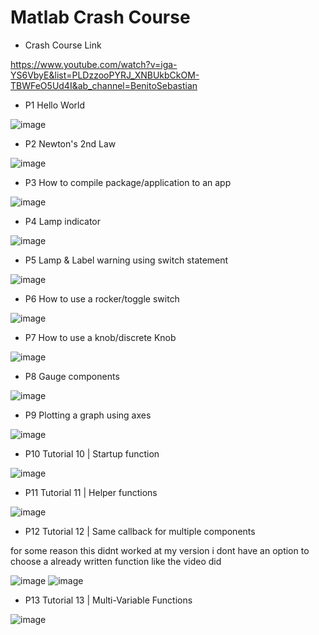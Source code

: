 # Matlab Crash Course

- Crash Course Link

https://www.youtube.com/watch?v=iga-YS6VbyE&list=PLDzzooPYRJ_XNBUkbCkOM-TBWFeO5Ud4I&ab_channel=BenitoSebastian 

* P1 Hello World

![image](https://user-images.githubusercontent.com/62290677/223713332-2a24ea49-3e3a-49a0-b98d-0aeed6ec262c.png)

* P2 Newton's 2nd Law

![image](https://user-images.githubusercontent.com/62290677/223713451-bc122870-199a-4593-b7e7-714e2137a3dd.png)

* P3 How to compile package/application to an app

![image](https://user-images.githubusercontent.com/62290677/223713634-51c340a9-047f-4450-81fc-3fd1ce9fb235.png)

* P4 Lamp indicator 

![image](https://user-images.githubusercontent.com/62290677/223713759-32486ea8-8f6e-489c-a1bc-e0e317fd11e1.png)

* P5  Lamp & Label warning using switch statement

![image](https://user-images.githubusercontent.com/62290677/223719692-0c28c30f-ab75-4833-a186-22b4ea476977.png)

* P6 How to use a rocker/toggle switch

![image](https://user-images.githubusercontent.com/62290677/223726576-89fdd76f-e825-404f-9075-b4d63bffd62f.png)

* P7 How to use a knob/discrete Knob

![image](https://user-images.githubusercontent.com/62290677/223735236-c238b570-00ea-489d-9eae-688907b4e627.png)

* P8 Gauge components

![image](https://user-images.githubusercontent.com/62290677/223743926-4e81fe69-7eac-4caa-ba76-ad55e14f89e3.png)

* P9 Plotting a graph using axes

![image](https://user-images.githubusercontent.com/62290677/223745912-07d75b73-edda-43ab-b567-efea6b6d2e23.png)

 
* P10 Tutorial 10 | Startup function

![image](https://user-images.githubusercontent.com/62290677/223955348-6d9ae73d-06d7-40b6-90d5-9701ea7d9d69.png)

* P11 Tutorial 11 | Helper functions

![image](https://user-images.githubusercontent.com/62290677/223958743-19e049e2-b745-451f-b6e7-e51ee61d227e.png)


* P12 Tutorial 12 | Same callback for multiple components

for some reason this didnt worked at my version i dont have an option to choose a already written function like the video did

![image](https://user-images.githubusercontent.com/62290677/223982438-1f5b3a69-14d3-4361-99ca-c45b87d5cc4d.png)
![image](https://user-images.githubusercontent.com/62290677/223983490-726ebfd1-d45b-4940-83a8-dcbe2045e1e8.png)

* P13 Tutorial 13 | Multi-Variable Functions

![image](https://user-images.githubusercontent.com/62290677/224006822-b48a5e7b-288c-47cd-bee1-a8224ab96adf.png)






